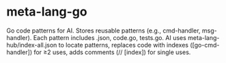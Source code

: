 # meta-lang-go
Go code patterns for AI. Stores reusable patterns (e.g., cmd-handler, msg-handler). Each pattern includes <pattern>.json, code.go, tests.go. AI uses meta-lang-hub/index-all.json to locate patterns, replaces code with indexes ([go-cmd-handler]) for ≥2 uses, adds comments (// [index]) for single uses.
